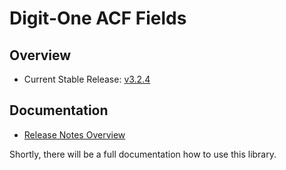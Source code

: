 # Digit-One ACF Fields

## Overview

* Current Stable Release: [v3.2.4]

## Documentation

* [Release Notes Overview](./docs/release-notes/Index.md)

Shortly, there will be a full documentation how to use this library.

[v3.2.4]: https://github.com/digit-one-dev/d1-acf-fields/releases/tag/v3.2.4
